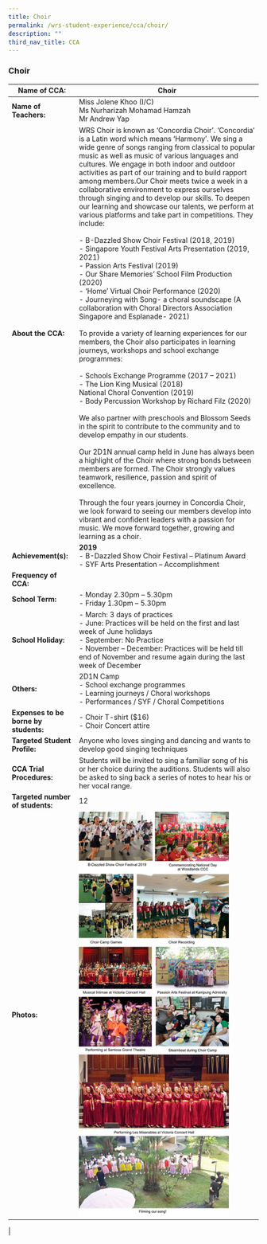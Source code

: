 ```yaml
---
title: Choir
permalink: /wrs-student-experience/cca/choir/
description: ""
third_nav_title: CCA
---
```

### **Choir**

| Name of CCA: | Choir |
|---|---|
| **Name of Teachers:** | Miss Jolene Khoo (I/C)<br>Ms Nurharizah Mohamad Hamzah<br>Mr Andrew Yap |
| **About the CCA:** | WRS Choir is known as ‘Concordia Choir’. ‘Concordia’ is a Latin word which means ‘Harmony’. We sing a wide genre of songs ranging from classical to popular music as well as music of various languages and cultures. We engage in both indoor and outdoor activities as part of our training and to build rapport among members.Our Choir meets twice a week in a collaborative environment to express ourselves through singing and to develop our skills. To deepen our learning and showcase our talents, we perform at various platforms and take part in competitions. They include:<br><br>- B-Dazzled Show Choir Festival (2018, 2019)<br>- Singapore Youth Festival Arts Presentation (2019, 2021)<br>- Passion Arts Festival (2019)<br>- Our Share Memories’ School Film Production (2020)<br>-  ‘Home’ Virtual Choir Performance (2020)<br> - Journeying with Song- a choral soundscape (A collaboration with Choral Directors Association Singapore and Esplanade- 2021)<br><br>To provide a variety of learning experiences for our members, the Choir also participates in learning journeys, workshops and school exchange programmes:<br><br>- Schools Exchange Programme (2017 – 2021)<br>- The Lion King Musical (2018)<br>National Choral Convention (2019)<br>- Body Percussion Workshop by Richard Filz (2020)<br><br>We also partner with preschools and Blossom Seeds in the spirit to contribute to the community and to develop empathy in our students.<br><br>Our 2D1N annual camp held in June has always been a highlight of the Choir where strong bonds between members are formed. The Choir strongly values teamwork, resilience, passion and spirit of excellence.<br><br>Through the four years journey in Concordia Choir, we look forward to seeing our members develop into vibrant and confident leaders with a passion for music. We move forward together, growing and learning as a choir. |
| **Achievement(s):** | **2019**<br>- B-Dazzled Show Choir Festival – Platinum Award<br>- SYF Arts Presentation – Accomplishment |
| **Frequency of CCA:** |  |
| **School Term:** | - Monday 2.30pm – 5.30pm<br>- Friday 1.30pm – 5.30pm |
| **School Holiday:** | - March: 3 days of practices<br>- June: Practices will be held on the first and last week of June holidays<br>- September: No Practice<br>- November – December: Practices will be held till end of November and resume again during the last week of December |
| **Others:** | 2D1N Camp<br>- School exchange programmes<br>- Learning journeys / Choral workshops<br>- Performances / SYF / Choral Competitions |
| **Expenses to be borne by students:** | - Choir T-shirt ($16)<br>- Choir Concert attire |
| **Targeted Student Profile:** | Anyone who loves singing and dancing and wants to develop good singing techniques |
| **CCA Trial Procedures:** | Students will be invited to sing a familiar song of his or her choice during the auditions. Students will also be asked to sing back a series of notes to hear his or her vocal range. |
| **Targeted number of students:** | 12 |
| **Photos:** | <img style="width:85%" src="/images/choir.jpg"> |
|